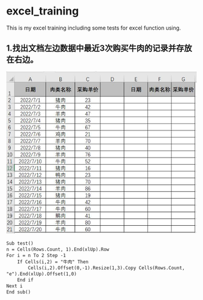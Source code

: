 # excel_training
This is my excel training including some tests for excel function using.

## 1.找出文档左边数据中最近3次购买牛肉的记录并存放在右边。
![image](https://github.com/AuTuMnnn458/excel_training/blob/main/QQ%E6%88%AA%E5%9B%BE20220814161218.jpg)
```
Sub test()
n = Cells(Rows.Count, 1).End(xlUp).Row
For i = n To 2 Step -1
    If Cells(i,2) = "牛肉" Then
        Cells(i,2).Offset(0,-1).Resize(1,3).Copy Cells(Rows.Count, "e").End(xlUp).Offset(1,0)
    End if
Next i
End sub()
```
